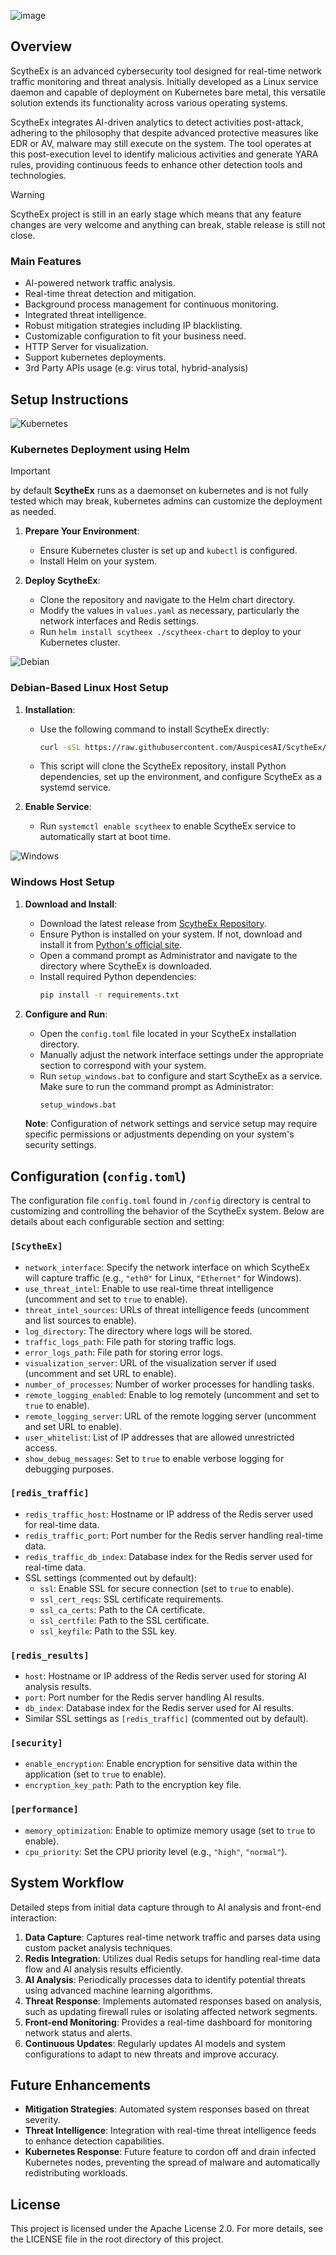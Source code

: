 ![image](https://github.com/AuspicesAI/ScytheEx/assets/75253629/edfcdbb7-cdec-49b6-aacb-314bcc9faeda)

## Overview

ScytheEx is an advanced cybersecurity tool designed for real-time network traffic monitoring and threat analysis. Initially developed as a Linux service daemon and capable of deployment on Kubernetes bare metal, this versatile solution extends its functionality across various operating systems.

ScytheEx integrates AI-driven analytics to detect activities post-attack, adhering to the philosophy that despite advanced protective measures like EDR or AV, malware may still execute on the system. The tool operates at this post-execution level to identify malicious activities and generate YARA rules, providing continuous feeds to enhance other detection tools and technologies.

> [!Warning]
> ScytheEx project is still in an early stage which means that any feature changes are very welcome and anything can break, stable release is still not close.

### Main Features

- AI-powered network traffic analysis.
- Real-time threat detection and mitigation.
- Background process management for continuous monitoring.
- Integrated threat intelligence.
- Robust mitigation strategies including IP blacklisting.
- Customizable configuration to fit your business need.
- HTTP Server for visualization.
- Support kubernetes deployments.
- 3rd Party APIs usage (e.g: virus total, hybrid-analysis)

## Setup Instructions

![Kubernetes](https://github.com/AuspicesAI/ScytheEx/assets/75253629/11bdfe89-175d-4e1c-87df-2ec29fe5a32e)

### Kubernetes Deployment using Helm

> [!Important]
> by default **ScytheEx** runs as a daemonset on kubernetes and is not fully tested which may break, kubernetes admins can customize the deployment as needed.

1. **Prepare Your Environment**:

   - Ensure Kubernetes cluster is set up and `kubectl` is configured.
   - Install Helm on your system.

2. **Deploy ScytheEx**:
   - Clone the repository and navigate to the Helm chart directory.
   - Modify the values in `values.yaml` as necessary, particularly the network interfaces and Redis settings.
   - Run `helm install scytheex ./scytheex-chart` to deploy to your Kubernetes cluster.

![Debian](https://github.com/AuspicesAI/ScytheEx/assets/75253629/cddd869a-1080-45d9-8668-dc05b0d41ea6)

### Debian-Based Linux Host Setup

1. **Installation**:

   - Use the following command to install ScytheEx directly:
     ```bash
     curl -sSL https://raw.githubusercontent.com/AuspicesAI/ScytheEx/main/setup/debian_linux.sh | sudo bash
     ```
   - This script will clone the ScytheEx repository, install Python dependencies, set up the environment, and configure ScytheEx as a systemd service.

2. **Enable Service**:
   - Run `systemctl enable scytheex` to enable ScytheEx service to automatically start at boot time.

![Windows](https://github.com/AuspicesAI/ScytheEx/assets/75253629/e8cc8fba-903a-4f18-886b-4dab1ab8eeb7)

### Windows Host Setup

1. **Download and Install**:

   - Download the latest release from [ScytheEx Repository](https://github.com/AuspicesAI/ScytheEx/releases).
   - Ensure Python is installed on your system. If not, download and install it from [Python's official site](https://www.python.org/downloads/).
   - Open a command prompt as Administrator and navigate to the directory where ScytheEx is downloaded.
   - Install required Python dependencies:
     ```bash
     pip install -r requirements.txt
     ```

2. **Configure and Run**:

   - Open the `config.toml` file located in your ScytheEx installation directory.
   - Manually adjust the network interface settings under the appropriate section to correspond with your system.
   - Run `setup_windows.bat` to configure and start ScytheEx as a service. Make sure to run the command prompt as Administrator:
     ```bash
     setup_windows.bat
     ```

   **Note**: Configuration of network settings and service setup may require specific permissions or adjustments depending on your system's security settings.

## Configuration (`config.toml`)

The configuration file `config.toml` found in `/config` directory is central to customizing and controlling the behavior of the ScytheEx system. Below are details about each configurable section and setting:

### `[ScytheEx]`

- `network_interface`: Specify the network interface on which ScytheEx will capture traffic (e.g., `"eth0"` for Linux, `"Ethernet"` for Windows).
- `use_threat_intel`: Enable to use real-time threat intelligence (uncomment and set to `true` to enable).
- `threat_intel_sources`: URLs of threat intelligence feeds (uncomment and list sources to enable).
- `log_directory`: The directory where logs will be stored.
- `traffic_logs_path`: File path for storing traffic logs.
- `error_logs_path`: File path for storing error logs.
- `visualization_server`: URL of the visualization server if used (uncomment and set URL to enable).
- `number_of_processes`: Number of worker processes for handling tasks.
- `remote_logging_enabled`: Enable to log remotely (uncomment and set to `true` to enable).
- `remote_logging_server`: URL of the remote logging server (uncomment and set URL to enable).
- `user_whitelist`: List of IP addresses that are allowed unrestricted access.
- `show_debug_messages`: Set to `true` to enable verbose logging for debugging purposes.

### `[redis_traffic]`

- `redis_traffic_host`: Hostname or IP address of the Redis server used for real-time data.
- `redis_traffic_port`: Port number for the Redis server handling real-time data.
- `redis_traffic_db_index`: Database index for the Redis server used for real-time data.
- SSL settings (commented out by default):
  - `ssl`: Enable SSL for secure connection (set to `true` to enable).
  - `ssl_cert_reqs`: SSL certificate requirements.
  - `ssl_ca_certs`: Path to the CA certificate.
  - `ssl_certfile`: Path to the SSL certificate.
  - `ssl_keyfile`: Path to the SSL key.

### `[redis_results]`

- `host`: Hostname or IP address of the Redis server used for storing AI analysis results.
- `port`: Port number for the Redis server handling AI results.
- `db_index`: Database index for the Redis server used for AI results.
- Similar SSL settings as `[redis_traffic]` (commented out by default).

### `[security]`

- `enable_encryption`: Enable encryption for sensitive data within the application (set to `true` to enable).
- `encryption_key_path`: Path to the encryption key file.

### `[performance]`

- `memory_optimization`: Enable to optimize memory usage (set to `true` to enable).
- `cpu_priority`: Set the CPU priority level (e.g., `"high"`, `"normal"`).

## System Workflow

Detailed steps from initial data capture through to AI analysis and front-end interaction:

1. **Data Capture**: Captures real-time network traffic and parses data using custom packet analysis techniques.
2. **Redis Integration**: Utilizes dual Redis setups for handling real-time data flow and AI analysis results efficiently.
3. **AI Analysis**: Periodically processes data to identify potential threats using advanced machine learning algorithms.
4. **Threat Response**: Implements automated responses based on analysis, such as updating firewall rules or isolating affected network segments.
5. **Front-end Monitoring**: Provides a real-time dashboard for monitoring network status and alerts.
6. **Continuous Updates**: Regularly updates AI models and system configurations to adapt to new threats and improve accuracy.

## Future Enhancements

- **Mitigation Strategies**: Automated system responses based on threat severity.
- **Threat Intelligence**: Integration with real-time threat intelligence feeds to enhance detection capabilities.
- **Kubernetes Response**: Future feature to cordon off and drain infected Kubernetes nodes, preventing the spread of malware and automatically redistributing workloads.

## License

This project is licensed under the Apache License 2.0. For more details, see the LICENSE file in the root directory of this project.
